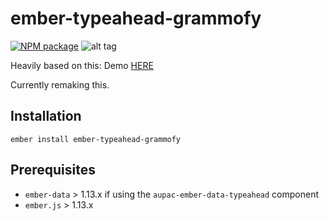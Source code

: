 # ember-typeahead-grammofy

[![NPM package](https://img.shields.io/npm/v/ember-aupac-typeahead.svg)](https://www.npmjs.com/package/ember-typeahead-grammofy)
![alt tag](https://github.com/aupac/ember-aupac-typeahead/blob/master/example.jpg)

Heavily based on this: Demo [HERE](http://aupac.github.io/ember-aupac-typeahead/)

Currently remaking this.

## Installation

`ember install ember-typeahead-grammofy`

## Prerequisites

 * `ember-data` > 1.13.x if using the `aupac-ember-data-typeahead` component
 * `ember.js` > 1.13.x
